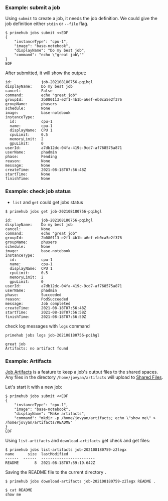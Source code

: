 ### Example: submit a job

Using `submit` to create a job, it needs the job definition. We could give the job definition either `stdin` or `--file`
flag.

```
$ primehub jobs submit <<EOF
{
    "instanceType": "cpu-1",
    "image": "base-notebook",
    "displayName": "Do my best job",
    "command": "echo \"great job\""
}
EOF
```

After submitted, it will show the output:

```
id:             job-202108180756-pqihgl
displayName:    Do my best job
cancel:         False
command:        echo "great job"
groupId:        2b080113-e2f1-4b1b-a6ef-eb0ca5e2f376
groupName:      phusers
schedule:       None
image:          base-notebook
instanceType:
  id:           cpu-1
  name:         cpu-1
  displayName:  CPU 1
  cpuLimit:     0.5
  memoryLimit:  2
  gpuLimit:     0
userId:         a7db12dc-04fa-419c-9cd7-af768575a871
userName:       phadmin
phase:          Pending
reason:         None
message:        None
createTime:     2021-08-18T07:56:48Z
startTime:      None
finishTime:     None 
```

### Example: check job status

* `list` and `get` could get jobs status

```
$ primehub jobs get job-202108180756-pqihgl
```

```
id:             job-202108180756-pqihgl
displayName:    Do my best job
cancel:         None
command:        echo "great job"
groupId:        2b080113-e2f1-4b1b-a6ef-eb0ca5e2f376
groupName:      phusers
schedule:       None
image:          base-notebook
instanceType:
  id:           cpu-1
  name:         cpu-1
  displayName:  CPU 1
  cpuLimit:     0.5
  memoryLimit:  2
  gpuLimit:     0
userId:         a7db12dc-04fa-419c-9cd7-af768575a871
userName:       phadmin
phase:          Succeeded
reason:         PodSucceeded
message:        Job completed
createTime:     2021-08-18T07:56:48Z
startTime:      2021-08-18T07:56:58Z
finishTime:     2021-08-18T07:56:59Z
```

check log messages with `logs` command

```
primehub jobs logs job-202108180756-pqihgl
```

```
great job
Artifacts: no artifact found
```

### Example: Artifacts

[Job Artifacts](https://docs.primehub.io/docs/job-artifact-feature) is a feature to keep a job's output files to the
shared spaces. Any files in the directory `/home/jovyan/artifacts` will upload
to [Shared Files](https://docs.primehub.io/docs/shared-files).

Let's start it with a new job:

```
$ primehub jobs submit <<EOF
{
    "instanceType": "cpu-1",
    "image": "base-notebook",
    "displayName": "Make artifacts",
    "command": "mkdir -p /home/jovyan/artifacts; echo \"show me\" > /home/jovyan/artifacts/README"
}
EOF
```

Using `list-artifacts` and `download-artifacts` get check and get files:

```
$ primehub jobs list-artifacts job-202108180759-z2legx
name      size  lastModified
------  ------  ------------------------
README       8  2021-08-18T07:59:19.642Z
```

Saving the README file to the current directory `.`

```
$ primehub jobs download-artifacts job-202108180759-z2legx README .
```
```
$ cat README
show me
```
